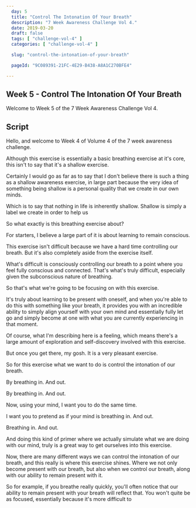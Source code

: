 ```yaml
---
  day: 5
  title: "Control The Intonation Of Your Breath"
  description: "7 Week Awareness Challenge Vol 4."
  date: 2019-03-20
  draft: false
  tags: [ "challenge-vol-4" ]
  categories: [ "challenge-vol-4" ]

  slug: "control-the-intonation-of-your-breath"

  pageId: "9C089391-21FC-4E29-B438-A8A1C270BFE4"

---
```


## Week 5 - Control The Intonation Of Your Breath

Welcome to Week 5 of the 7 Week Awareness Challenge Vol 4.


## Script

Hello, and welcome to Week 4 of Volume 4 of the 7 week awareness challenge.


<!-- Shallow -->

Although this exercise is essentially a basic breathing exercise at it's core, this isn't to say that it's a shallow exercise.

Certainly I would go as far as to say that I don't believe there is such a thing as a shallow awareness exercise, in large part because the very idea of something being shallow is a personal quality that we create in our own minds.

Which is to say that nothing in life is inherently shallow. Shallow is simply a label we create in order to help us


<!-- Context -->

So what exactly is this breathing exercise about?

For starters, I believe a large part of it is about learning to remain conscious.

This exercise isn't difficult because we have a hard time controlling our breath. But it's also completely aside from the exercise itself.

What's difficult is consciously controlling our breath to a point where you feel fully conscious and connected. That's what's truly difficult, especially given the subconscious nature of breathing.

So that's what we're going to be focusing on with this exercise. 

It's truly about learning to be present with oneself, and when you're able to do this with something like your breath, it provides you with an incredible ability to simply align yourself with your own mind and essentially fully let go and simply become at one with what you are currently experiencing in that moment.

Of course, what I'm describing here is a feeling, which means there's a large amount of exploration and self-discovery involved with this exercise. 

But once you get there, my gosh. It is a very pleasant exercise.


<!-- Exercise -->

So for this exercise what we want to do is control the intonation of our breath.

By breathing in. And out. 

By breathing in. And out.

Now, using your mind, I want you to do the same time.

I want you to pretend as if your mind is breathing in. And out. 

Breathing in. And out.

And doing this kind of primer where we actually simulate what we are doing with our mind, truly is a great way to get ourselves into this exercise.


<!-- Exercise 2 -->

Now, there are many different ways we can control the intonation of our breath, and this really is where this exercise shines. Where we not only become present with our breath, but also when we control our breath, along with our ability to remain present with it.

So for example, if you breathe really quickly, you'll often notice that our ability to remain present with your breath will reflect that. You won't quite be as focused, essentially because it's more difficult to 
